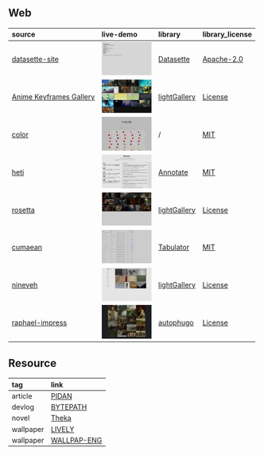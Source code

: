## Web

|source|live-demo|library|library_license|
|:-|:-|:-|:-|
|[datasette-site](https://github.com/scillidan/datasette-site)|[<img src="https://raw.githubusercontent.com/scillidan/datasette-site/refs/heads/main/asset/datasette-site.png" width="100">](https://gm-datasette.vercel.app)|[Datasette](https://github.com/simonw/datasette)|[Apache-2.0](https://github.com/simonw/datasette/blob/main/LICENSE)|
|[Anime Keyframes Gallery](https://github.com/scillidan/anime-keyframes-gallery)|[<img src="https://raw.githubusercontent.com/scillidan/anime-keyframes-gallery/refs/heads/main/asset/anime-keyframes-gallery.png" width="100">](https://gm-anime-keyframes-gallery.vercel.app)|[lightGallery](//www.lightgalleryjs.com/)|[License](//www.lightgalleryjs.com/license)|
|[color](https://github.com/scillidan/color)|[<img src="https://raw.githubusercontent.com/scillidan/color/refs/heads/main/asset/color.png" width="100">](https://scillidan.github.io/color)|/|[MIT](https://github.com/scillidan/color/blob/main/LICENSE)|
|[heti](https://github.com/scillidan/annotate)|[<img src="https://raw.githubusercontent.com/scillidan/annotate/refs/heads/main/asset/annotate.png" width="100">](https://scillidan.github.io/annotate)|[Annotate](https://github.com/molly/annotate)|[MIT](https://github.com/molly/annotate/blob/main/LICENSE)|
|[rosetta](https://github.com/scillidan/rosetta)|[<img src="https://raw.githubusercontent.com/scillidan/rosetta/refs/heads/main/asset/rosetta.png" width="100">](https://scillidan.github.io/rosetta)|[lightGallery](//www.lightgalleryjs.com/)|[License](//www.lightgalleryjs.com/license)|
|[cumaean](https://github.com/scillidan/cumaean)|[<img src="https://raw.githubusercontent.com/scillidan/cumaean/refs/heads/main/asset/cumaean.png" width="100">](https://scillidan.github.io/cumaean)|[Tabulator](//tabulator.info/)|[MIT](//tabulator.info/docs/5.5/license)|
|[nineveh](https://github.com/scillidan/BYYA-site/blob/main/content.zh/docs/nineveh/_index.md?plain=1)|[<img src="https://raw.githubusercontent.com/scillidan/BYYA-site/refs/heads/main/static/nineveh.png" width="100">](https://scillidan.github.io/BYYA-site/docs/nineveh)|[lightGallery](//www.lightgalleryjs.com/)|[License](//www.lightgalleryjs.com/license)|
|[raphael-impress](https://github.com/scillidan/raphael-impress)|[<img src="https://raw.githubusercontent.com/scillidan/raphael-impress/refs/heads/main/static/raphael-impress.png" width="100">](https://scillidan.github.io/raphael-impress)|[autophugo](https://github.com/kc0bfv/autophugo)|[License](https://github.com/kc0bfv/autophugo/blob/main/LICENSE.md)|

## Resource

|tag|link|
|:-|:-|
|article|[PIDAN](https://scillidan.github.io/PIDAN-journal)|
|devlog|[BYTEPATH](https://scillidan.github.io/BYTEPATH-blogs)|
|novel|[Theka](https://scillidan.github.io/Theka/)|
|wallpaper|[LIVELY](https://github.com/scillidan/LIVELY-resource/blob/main/table.md)|
|wallpaper|[WALLPAP-ENG](https://github.com/scillidan/WALLPAP-ENG-resource/blob/main/table.md)|
